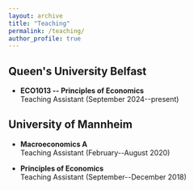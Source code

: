 ```yaml
---
layout: archive
title: "Teaching"
permalink: /teaching/
author_profile: true
---
```


## Queen's University Belfast

- **ECO1013 -- Principles of Economics**  
Teaching Assistant (September 2024--present)

## University of Mannheim

- **Macroeconomics A**  
Teaching Assistant (February--August 2020)

- **Principles of Economics**  
Teaching Assistant (September--December 2018)
